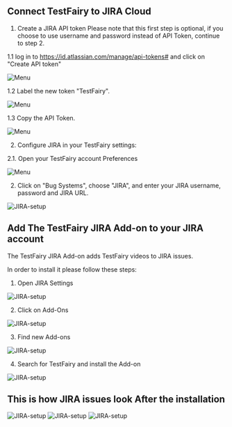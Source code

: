 ## Connect TestFairy to JIRA Cloud

1. Create a JIRA API token
Please note that this first step is optional, if you choose to use username and password instead of API Token, continue to step 2.

1.1 log in to https://id.atlassian.com/manage/api-tokens# and click on "Create API token"

![Menu](/img/bug-tracking/jira-create-api.png)

1.2 Label the new token "TestFairy".

![Menu](/img/bug-tracking/jira-label.png)

1.3 Copy the API Token.

![Menu](/img/bug-tracking/jira-token.png)

2. Configure JIRA in your TestFairy settings: 

2.1. Open your TestFairy account Preferences

![Menu](/img/bug-tracking/jira-cloud-1.png)

2. Click on "Bug Systems", choose "JIRA", and enter your JIRA username, password and JIRA URL.

![JIRA-setup](/img/bug-tracking/jira-cloud-2.png)

## Add The TestFairy JIRA Add-on to your JIRA account

The TestFairy JIRA Add-on adds TestFairy videos to JIRA issues.

In order to install it please follow these steps:

1. Open JIRA Settings

![JIRA-setup](/img/bug-tracking/jira0.png)

2. Click on Add-Ons

![JIRA-setup](/img/bug-tracking/jira2.png)

3. Find new Add-ons

![JIRA-setup](/img/bug-tracking/jira3.png)

4. Search for TestFairy and install the Add-on

![JIRA-setup](/img/bug-tracking/jira4.png)

## This is how JIRA issues look After the installation

![JIRA-setup](/img/bug-tracking/hira6a.png)
![JIRA-setup](/img/bug-tracking/jira5b.png)
![JIRA-setup](/img/bug-tracking/jira6c.png)
